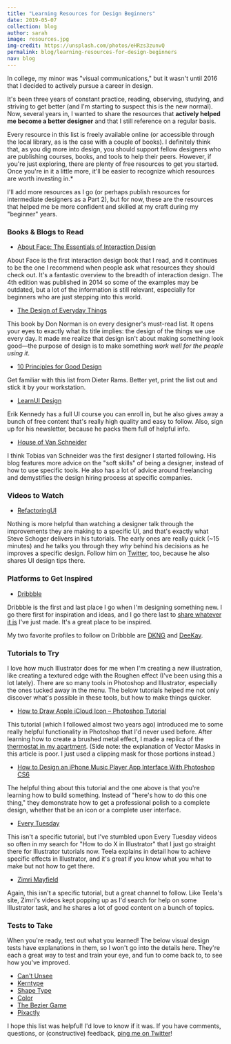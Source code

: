 ```yaml
---
title: "Learning Resources for Design Beginners"
date: 2019-05-07
collection: blog
author: sarah
image: resources.jpg
img-credit: https://unsplash.com/photos/eHRzs3zunvQ
permalink: blog/learning-resources-for-design-beginners
nav: blog
---
```


In college, my minor was "visual communications," but it wasn't until 2016 that I decided to actively pursue a career in design.

It's been three years of constant practice, reading, observing, studying, and striving to get better (and I'm starting to suspect this is the new normal). Now, several years in, I wanted to share the resources that **actively helped me become a better designer** and that I still reference on a regular basis.

Every resource in this list is freely available online (or accessible through the local library, as is the case with a couple of books). I definitely think that, as you dig more into design, you should support fellow designers who are publishing courses, books, and tools to help their peers. However, if you're just exploring, there are plenty of free resources to get you started. Once you're in it a little more, it'll be easier to recognize which resources are worth investing in.*

I'll add more resources as I go (or perhaps publish resources for intermediate designers as a Part 2), but for now, these are the resources that helped me be more confident and skilled at my craft during my "beginner" years.

### Books & Blogs to Read

* <a href="https://www.amazon.com/About-Face-Essentials-Interaction-Design/dp/1118766571" target="____blank">About Face: The Essentials of Interaction Design</a>

About Face is the first interaction design book that I read, and it continues to be the one I recommend when people ask what resources they should check out. It's a fantastic overview to the breadth of interaction design. The 4th edition was published in 2014 so some of the examples may be outdated, but a lot of the information is still relevant, especially for beginners who are just stepping into this world.

* <a href="https://www.amazon.com/Design-Everyday-Things-Revised-Expanded/dp/0465050654/ref=sr_1_1" target="____blank">The Design of Everyday Things</a>

This book by Don Norman is on every designer's must-read list. It opens your eyes to exactly what its title implies: the design of the things we use every day. It made me realize that design isn't about making something look good—the purpose of design is to make something *work well for the people using it*.

* <a href="https://readymag.com/shuffle/dieter-rams/" target="____blank">10 Principles for Good Design</a>

Get familiar with this list from Dieter Rams. Better yet, print the list out and stick it by your workstation.

* <a href="https://learnui.design/blog/" target="____blank">LearnUI Design</a>

Erik Kennedy has a full UI course you can enroll in, but he also gives away a bunch of free content that's really high quality and easy to follow. Also, sign up for his newsletter, because he packs them full of helpful info.

* <a href="https://www.vanschneider.com/" target="____blank">House of Van Schneider</a>

I think Tobias van Schneider was the first designer I started following. His blog features more advice on the "soft skills" of being a designer, instead of how to use specific tools. He also has a lot of advice around freelancing and demystifies the design hiring process at specific companies.

### Videos to Watch

* <a href="https://refactoringui.com/" target="____blank">RefactoringUI</a>

Nothing is more helpful than watching a designer talk through the improvements they are making to a specific UI, and that's exactly what Steve Schoger delivers in his tutorials. The early ones are really quick (~15 minutes) and he talks you through they *why* behind his decisions as he improves a specific design. Follow him on <a href="https://twitter.com/steveschoger?lang=en" target="____blank">Twitter</a>, too, because he also shares UI design tips there.

### Platforms to Get Inspired

* <a href="https://dribbble.com/" target="____blank">Dribbble</a>

Dribbble is the first and last place I go when I'm designing something new. I go there first for inspiration and ideas, and I go there last to <a href="https://dribbble.com/sarahjune" target="____blank">share whatever it is</a> I've just made. It's a great place to be inspired.

My two favorite profiles to follow on Dribbble are <a href="https://dribbble.com/DKNG" taret="____blank">DKNG</a> and <a href="https://dribbble.com/deekaymotion" target="____blank">DeeKay</a>.

### Tutorials to Try

I love how much Illustrator does for me when I'm creating a new illustration, like creating a textured edge with the Roughen effect (I've been using this a lot lately). There are so many tools in Photoshop and Illustrator, especially the ones tucked away in the menu. The below tutorials helped me not only discover what's possible in these tools, but how to make things quicker.

* <a href="https://www.hongkiat.com/blog/apple-icloud-photoshop-tutorial/" target="____blank">How to Draw Apple iCloud Icon – Photoshop Tutorial</a>

This tutorial (which I followed almost two years ago) introduced me to some really helpful functionality in Photoshop that I'd never used before. After learning how to create a brushed metal effect, I made a replica of the <a href="https://dribbble.com/shots/3262723-Thermostat" target="____blank">thermostat in my apartment</a>. (Side note: the explanation of Vector Masks in this article is poor. I just used a clipping mask for those portions instead.)

* <a href="https://design.tutsplus.com/tutorials/how-to-design-an-iphone-music-player-app-interface-with-photoshop-cs6--psd-21825" target="____blank">How to Design an iPhone Music Player App Interface With Photoshop CS6</a>

The helpful thing about this tutorial and the one above is that you're learning how to build something. Instead of "here's how to do this one thing," they demonstrate how to get a professional polish to a complete design, whether that be an icon or a complete user interface.

* <a href="https://every-tuesday.com/" target="____blank">Every Tuesday</a>

This isn't a specific tutorial, but I've stumbled upon Every Tuesday videos so often in my search for "How to do X in Illustrator" that I just go straight there for Illustrator tutorials now. Teela explains in detail how to achieve specific effects in Illustrator, and it's great if you know what you what to make but not how to get there.

* <a href="https://www.youtube.com/channel/UCbqd2YmFeHMwxlj4NcN5zPQ" target="____blank">Zimri Mayfield</a>

Again, this isn't a specific tutorial, but a great channel to follow. Like Teela's site, Zimri's videos kept popping up as I'd search for help on some Illustrator task, and he shares a lot of good content on a bunch of topics.

### Tests to Take

When you're ready, test out what you learned! The below visual design tests have explanations in them, so I won't go into the details here. They're each a great way to test and train your eye, and fun to come back to, to see how you've improved.

* <a href="https://cantunsee.space/" target="____blank">Can't Unsee</a>
* <a href="https://type.method.ac/" target="____blank">Kerntype</a>
* <a href="https://shape.method.ac/" target="____blank">Shape Type</a>
* <a href="https://color.method.ac/" target="____blank">Color</a>
* <a href="https://bezier.method.ac/" target="____blank">The Bezier Game</a>
* <a href="http://pixact.ly/" target="____blank">Pixactly</a>

I hope this list was helpful! I'd love to know if it was. If you have comments, questions, or (constructive) feedback, <a href="https://twitter.com/sarah_june12" target="____blank">ping me on Twitter</a>!
